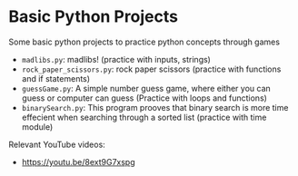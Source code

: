 # Basic Python Projects

Some basic python projects to practice python concepts through games

- `madlibs.py`: madlibs! (practice with inputs, strings)
- `rock_paper_scissors.py`: rock paper scissors (practice with functions and if statements)
- `guessGame.py`: A simple number guess game, where either you can guess or computer can guess (Practice with loops and functions)
- `binarySearch.py`: This program prooves that binary search is more time effecient when searching through a sorted list (practice with time module)


Relevant YouTube videos:
- https://youtu.be/8ext9G7xspg